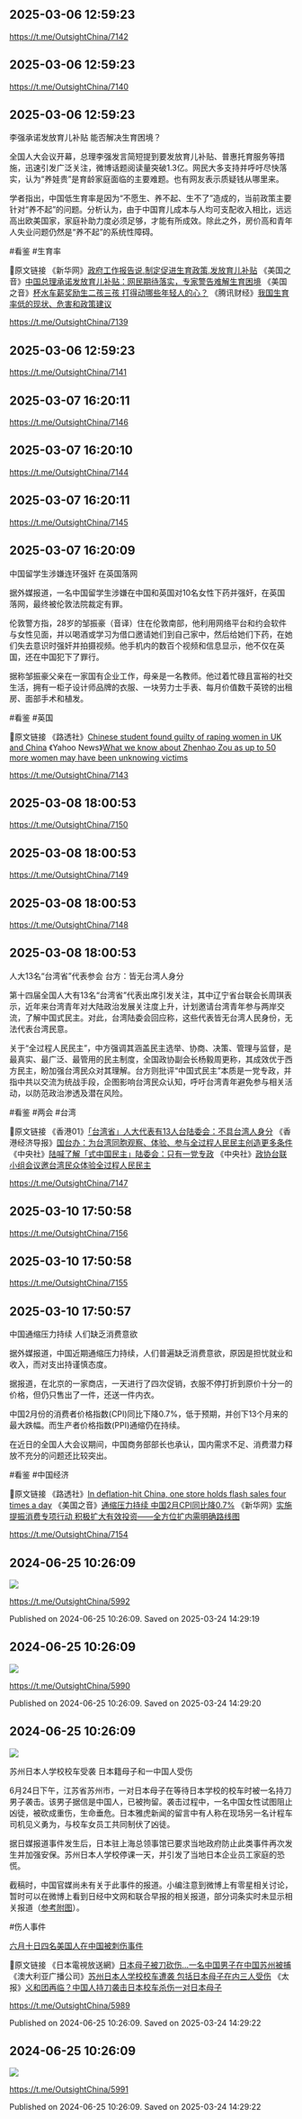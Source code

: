 
## 2025-03-06 12:59:23



https://t.me/OutsightChina/7142

## 2025-03-06 12:59:23



https://t.me/OutsightChina/7140

## 2025-03-06 12:59:23

李强承诺发放育儿补贴  能否解决生育困境？

全国人大会议开幕，总理李强发言简短提到要发放育儿补贴、普惠托育服务等措施，迅速引发广泛关注，微博话题阅读量突破1.3亿。网民大多支持并呼吁尽快落实，认为“养娃贵”是育龄家庭面临的主要难题。也有网友表示质疑钱从哪里来。

学者指出，中国低生育率是因为“不愿生、养不起、生不了”造成的，当前政策主要针对“养不起”的问题。分析认为，由于中国育儿成本与人均可支配收入相比，远远高出欧美国家，家庭补助力度必须足够，才能有所成效。除此之外，房价高和青年人失业问题仍然是“养不起”的系统性障碍。

#看鉴 #生育率

🔗原文链接
《新华网》[政府工作报告说,制定促进生育政策,发放育儿补贴](https://www.gov.cn/yaowen/liebiao/202503/content_7010298.htm)
《美国之音》[中国总理承诺发放育儿补贴：网民期待落实，专家警告难解生育困境](https://www.voachinese.com/a/china-premier-li-qiang-pledges-childcare-subsidies-20250305/7999116.html)
《美国之音》[杯水车薪奖励生二孩三孩 打得动哪些年轻人的心？](https://www.voachinese.com/a/can-money-subsidies-encourage-chinese-women-to-bear-three-children-20231003/7294841.html)
《腾讯财经》[我国生育率低的现状、危害和政策建议](https://news.qq.com/rain/a/20250301A01LQJ00)

https://t.me/OutsightChina/7139

## 2025-03-06 12:59:23



https://t.me/OutsightChina/7141

## 2025-03-07 16:20:11



https://t.me/OutsightChina/7146

## 2025-03-07 16:20:10



https://t.me/OutsightChina/7144

## 2025-03-07 16:20:11



https://t.me/OutsightChina/7145

## 2025-03-07 16:20:09

中国留学生涉嫌连环强奸
在英国落网

据外媒报道，一名中国留学生涉嫌在中国和英国对10名女性下药并强奸，在英国落网，最终被伦敦法院裁定有罪。

伦敦警方指，28岁的邹振豪（音译）住在伦敦南部，他利用网络平台和约会软件与女性见面，并以喝酒或学习为借口邀请她们到自己家中，然后给她们下药，在她们失去意识时强奸并拍摄视频。他手机内的数百个视频和信息显示，他不仅在英国，还在中国犯下了罪行。

据称邹振豪父亲在一家国有企业工作，母亲是一名教师。他过着忙碌且富裕的社交生活，拥有一柜子设计师品牌的衣服、一块劳力士手表、每月价值数千英镑的出租房、面部手术和植发。

#看鉴 #英国

🔗原文链接
《路透社》[Chinese student found guilty of raping women in UK and China](https://www.reuters.com/world/chinese-student-found-guilty-raping-women-uk-china-2025-03-05/)
《Yahoo News》[What we know about Zhenhao Zou as up to 50 more women may have been unknowing victims](https://uk.news.yahoo.com/know-zhenhao-zou-50-more-173326942.html)

https://t.me/OutsightChina/7143

## 2025-03-08 18:00:53



https://t.me/OutsightChina/7150

## 2025-03-08 18:00:53



https://t.me/OutsightChina/7149

## 2025-03-08 18:00:53



https://t.me/OutsightChina/7148

## 2025-03-08 18:00:53

人大13名“台湾省”代表参会
台方：皆无台湾人身分

第十四届全国人大有13名“台湾省”代表出席引发关注，其中辽宁省台联会长周琪表示，近年来台湾青年对大陆政治发展关注度上升，计划邀请台湾青年参与两岸交流，了解中国式民主。对此，台湾陆委会回应称，这些代表皆无台湾人民身份，无法代表台湾民意。

关于“全过程人民民主”，中方强调其涵盖民主选举、协商、决策、管理与监督，是最真实、最广泛、最管用的民主制度，全国政协副会长杨毅周更称，其成效优于西方民主，盼加强台湾民众对其理解。台方则批评“中国式民主”本质是一党专政，并指中共以交流为统战手段，企图影响台湾民众认知，呼吁台湾青年避免参与相关活动，以防范政治渗透及潜在风险。

#看鉴 #两会 #台湾

🔗原文链接
《香港01》[「台湾省」人大代表有13人台陆委会：不具台湾人身分](https://www.hk01.com/%E5%8D%B3%E6%99%82%E4%B8%AD%E5%9C%8B/60216643/%E5%85%A9%E6%9C%832025-%E5%8F%B0%E7%81%A3%E7%9C%81-%E4%BA%BA%E5%A4%A7%E4%BB%A3%E8%A1%A8%E6%9C%8913%E4%BA%BA-%E5%8F%B0%E9%99%B8%E5%A7%94%E6%9C%83-%E4%B8%8D%E5%85%B7%E5%8F%B0%E7%81%A3%E4%BA%BA%E8%BA%AB%E5%88%86)
《香港经济导报》[国台办：为台湾同胞观察、体验、参与全过程人民民主创造更多条件](https://jdonline.com.hk/content_95048.html)
《中央社》[陆喊了解「式中国民主」陆委会：只有一党专政](https://www.cna.com.tw/news/acn/202503040368.aspx)
《中央社》[政协台联小组会议邀台湾民众体验全过程人民民主](https://www.cna.com.tw/news/acn/202503050391.aspx)

https://t.me/OutsightChina/7147

## 2025-03-10 17:50:58



https://t.me/OutsightChina/7156

## 2025-03-10 17:50:58



https://t.me/OutsightChina/7155

## 2025-03-10 17:50:57

中国通缩压力持续
人们缺乏消费意欲

据外媒报道，中国近期通缩压力持续，人们普遍缺乏消费意欲，原因是担忧就业和收入，而对支出持谨慎态度。

据报道，在北京的一家商店，一天进行了四次促销，衣服不停打折到原价十分一的价格，但仍只售出了一件，还送一件内衣。

中国2月份的消费者价格指数(CPI)同比下降0.7%，低于预期，并创下13个月来的最大跌幅。而生产者价格指数(PPI)通缩仍在持续。

在近日的全国人大会议期间，中国商务部部长也承认，国内需求不足、消费潜力释放不充分的问题还比较突出。


#看鉴 #中国经济

🔗原文链接
《路透社》[In deflation-hit China, one store holds flash sales four times a day](https://www.reuters.com/world/china/deflation-hit-china-one-store-holds-flash-sales-four-times-day-2025-03-10/)
《美国之音》[通缩压力持续 中国2月CPI同比降0.7%](https://www.voachinese.com/a/china-s-deflationary-pressures-deepen-in-february-20250309/8004101.html)
《新华网》[实施提振消费专项行动 积极扩大有效投资——全方位扩内需明确路线图](http://www.news.cn/fortune/20250309/fba3ed952b934cc38ce1ce1f5f798928/c.html)

https://t.me/OutsightChina/7154

## 2024-06-25 10:26:09
![](assets/OutsightChina/20250324_142918_626991.jpg) 



https://t.me/OutsightChina/5992

Published on 2024-06-25 10:26:09. Saved on 2025-03-24 14:29:19

## 2024-06-25 10:26:09
![](assets/OutsightChina/20250324_142918_362002.jpg) 



https://t.me/OutsightChina/5990

Published on 2024-06-25 10:26:09. Saved on 2025-03-24 14:29:20

## 2024-06-25 10:26:09
![](assets/OutsightChina/20250324_142919_149956.jpg) 

苏州日本人学校校车受袭 日本籍母子和一中国人受伤

6月24日下午，江苏省苏州市，一对日本母子在等待日本学校的校车时被一名持刀男子袭击。该男子据信是中国人，已被拘留。袭击过程中，一名中国女性试图阻止凶徒，被砍成重伤，生命垂危。日本雅虎新闻的留言中有人称在现场另一名计程车司机见义勇为，与校车女员工共同制伏了凶徒。

据日媒报道事件发生后，日本驻上海总领事馆已要求当地政府防止此类事件再次发生并加强安保。苏州日本人学校停课一天，并引发了当地日本企业员工家庭的恐慌。

截稿时，中国官媒尚未有关于此事件的报道。小编注意到微博上有零星相关讨论，暂时可以在微博上看到日经中文网和联合早报的相关报道，部分词条实时未显示相关报道（[参考附图](https://t.me/OutsightChina/5989?comment=44971)）。

 #伤人事件

[六月十日四名美国人在中国被刺伤事件](https://t.me/OutsightChina/5934)

🔗原文链接
《日本電視放送網》[日本母子被刀砍伤…一名中国男子在中国苏州被捕](https://news.ntv.co.jp/category/international/0867c6e3761c44889d38ce3605201eed)
《澳大利亚广播公司》[苏州日本人学校校车遭袭 包括日本母子在内三人受伤](https://www.abc.net.au/chinese/2024-06-25/china-suzhou-japanese-school-bus-attacked-three-injured/104017448)
《太报》[义和团再临？中国人持刀袭击日本校车杀伤一对日本母子](https://tw.news.yahoo.com/%E7%BE%A9%E5%92%8C%E5%9C%98%E5%86%8D%E8%87%A8-%E4%B8%AD%E5%9C%8B%E4%BA%BA%E6%8C%81%E5%88%80%E8%A5%B2%E6%93%8A%E6%97%A5%E6%9C%AC%E6%A0%A1%E8%BB%8A-%E6%AE%BA%E5%82%B7-%E5%B0%8D%E6%97%A5%E6%9C%AC%E6%AF%8D%E5%AD%90-145933891.html)

https://t.me/OutsightChina/5989

Published on 2024-06-25 10:26:09. Saved on 2025-03-24 14:29:22

## 2024-06-25 10:26:09
![](assets/OutsightChina/20250324_142919_180654.jpg) 



https://t.me/OutsightChina/5991

Published on 2024-06-25 10:26:09. Saved on 2025-03-24 14:29:22
